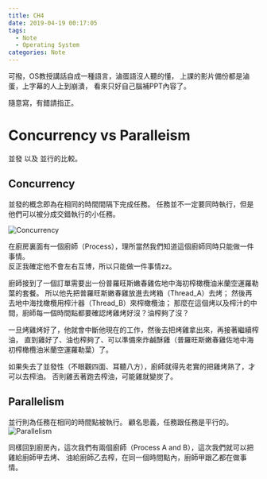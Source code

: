 ```yaml
---
title: CH4
date: 2019-04-19 00:17:05
tags:
  - Note
  - Operating System
categories: Note
---
```


可撥，OS教授講話自成一種語言，滷蛋語沒人聽的懂，
上課的影片備份都是滷蛋，上字幕的人上到崩潰，
看來只好自己腦補PPT內容了。
<!-- More -->
隨意寫，有錯請指正。

# Concurrency vs Paralleism

並發 以及 並行的比較。


## Concurrency

並發的概念即為在相同的時間間隔下完成任務。
任務並不一定要同時執行，但是他們可以被分成交錯執行的小任務。

![Concurrency](https://user-images.githubusercontent.com/4419992/35572695-ee6275c8-05b3-11e8-8460-2c1ac7081574.jpg)

在廚房裏面有一個廚師（Process），理所當然我們知道這個廚師同時只能做一件事情。  
反正我確定他不會左右互博，所以只能做一件事情zz。

廚師接到了一個訂單需要出一份普羅旺斯嫩春雞佐地中海初榨橄欖油米蘭空運羅勒葉的套餐。
所以他先把普羅旺斯嫩春雞放進去烤箱（Thread_A）去烤；
然後再去地中海找橄欖用榨汁器（Thread_B）來榨橄欖油；
那麼在這個烤以及榨汁的中間，廚師每一個時間點都要確認烤雞烤好沒？油榨夠了沒？

一旦烤雞烤好了，他就會中斷他現在的工作，然後去把烤雞拿出來，再接著繼續榨油，
直到雞好了、油也榨夠了、可以準備來炸鹹酥雞（普羅旺斯嫩春雞佐地中海初榨橄欖油米蘭空運羅勒葉）了。

如果失去了並發性（不眼觀四面、耳聽八方），廚師就得先老實的把雞烤熟了，才可以去榨油。
否則雞丟著跑去榨油，可能雞就變炭了。

## Parallelism

並行則為任務在相同的時間點被執行。
顧名思義，任務跟任務是平行的。
![Parallelism](https://user-images.githubusercontent.com/4419992/35572701-f14520f6-05b3-11e8-9989-f4dcc7fc987e.jpg)

同樣回到廚房內，這次我們有兩個廚師（Process A and B），這次我們就可以把雞給廚師甲去烤、
油給廚師乙去榨，在同一個時間點內，廚師甲跟乙都在做事情。

# 
